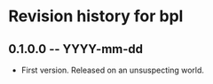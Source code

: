 # Revision history for bpl

## 0.1.0.0 -- YYYY-mm-dd

* First version. Released on an unsuspecting world.

